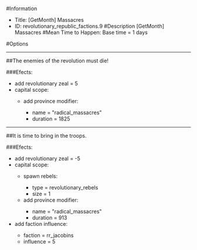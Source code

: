 #Information
 - Title: [GetMonth] Massacres
 - ID: revolutionary_republic_factions.9
#Description
[GetMonth] Massacres
#Mean Time to Happen:
Base time = 1 days

#Options

___
##The enemies of the revolution must die!

###Efects:<ul><li>add revolutionary zeal = 5</li><li>capital scope:</li><ul><li>add province modifier:</li><ul><li>name = "radical_massacres"</li><li>duration = 1825</li></ul></ul></ul>

___
##It is time to bring in the troops.

###Efects:<ul><li>add revolutionary zeal = -5</li><li>capital scope:</li><ul><li>spawn rebels:</li><ul><li>type = revolutionary_rebels</li><li>size = 1</li></ul><li>add province modifier:</li><ul><li>name = "radical_massacres"</li><li>duration = 913</li></ul></ul><li>add faction influence:</li><ul><li>faction = rr_jacobins</li><li>influence = 5</li></ul></ul>
